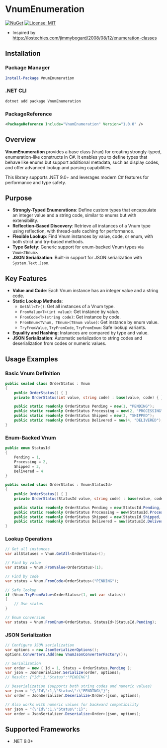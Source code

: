 # VnumEnumeration

[![NuGet](https://img.shields.io/nuget/v/VnumEnumeration.svg)](https://www.nuget.org/packages/VnumEnumeration/)
[![License: MIT](https://img.shields.io/badge/License-MIT-yellow.svg)](https://opensource.org/licenses/MIT)

- Inspired by https://lostechies.com/jimmybogard/2008/08/12/enumeration-classes

## Installation

### Package Manager
```powershell
Install-Package VnumEnumeration
```

### .NET CLI
```bash
dotnet add package VnumEnumeration
```

### PackageReference
```xml
<PackageReference Include="VnumEnumeration" Version="1.0.0" />
```

## Overview

**VnumEnumeration** provides a base class (`Vnum`) for creating strongly-typed, enumeration-like constructs in C#. It enables you to define types that behave like enums but support additional metadata, such as display codes, and offer advanced lookup and parsing capabilities.

This library supports .NET 9.0+ and leverages modern C# features for performance and type safety.

## Purpose

- **Strongly-Typed Enumerations**: Define custom types that encapsulate an integer value and a string code, similar to enums but with extensibility.
- **Reflection-Based Discovery**: Retrieve all instances of a Vnum type using reflection, with thread-safe caching for performance.
- **Flexible Lookup**: Find Vnum instances by value, code, or enum, with both strict and try-based methods.
- **Type Safety**: Generic support for enum-backed Vnum types via `Vnum<TEnum>`.
- **JSON Serialization**: Built-in support for JSON serialization with `System.Text.Json`.

## Key Features

- **Value and Code**: Each Vnum instance has an integer value and a string code.
- **Static Lookup Methods**:
  - `GetAll<T>()`: Get all instances of a Vnum type.
  - `FromValue<T>(int value)`: Get instance by value.
  - `FromCode<T>(string code)`: Get instance by code.
  - `FromEnum<TVnum, TEnum>(TEnum value)`: Get instance by enum value.
  - `TryFromValue`, `TryFromCode`, `TryFromEnum`: Safe lookup variants.
- **Equality and Hashing**: Instances are compared by type and value.
- **JSON Serialization**: Automatic serialization to string codes and deserialization from codes or numeric values.

## Usage Examples

### Basic Vnum Definition

```csharp
public sealed class OrderStatus : Vnum
{
    public OrderStatus() { }
    private OrderStatus(int value, string code) : base(value, code) { }

    public static readonly OrderStatus Pending = new(1, "PENDING");
    public static readonly OrderStatus Processing = new(2, "PROCESSING");
    public static readonly OrderStatus Shipped = new(3, "SHIPPED");
    public static readonly OrderStatus Delivered = new(4, "DELIVERED");
}
```

### Enum-Backed Vnum

```csharp
public enum StatusId
{
    Pending = 1,
    Processing = 2,
    Shipped = 3,
    Delivered = 4
}

public sealed class OrderStatus : Vnum<StatusId>
{
    public OrderStatus() { }
    private OrderStatus(StatusId value, string code) : base(value, code) { }

    public static readonly OrderStatus Pending = new(StatusId.Pending, "PENDING");
    public static readonly OrderStatus Processing = new(StatusId.Processing, "PROCESSING");
    public static readonly OrderStatus Shipped = new(StatusId.Shipped, "SHIPPED");
    public static readonly OrderStatus Delivered = new(StatusId.Delivered, "DELIVERED");
}
```

### Lookup Operations

```csharp
// Get all instances
var allStatuses = Vnum.GetAll<OrderStatus>();

// Find by value
var status = Vnum.FromValue<OrderStatus>(1);

// Find by code
var status = Vnum.FromCode<OrderStatus>("PENDING");

// Safe lookup
if (Vnum.TryFromValue<OrderStatus>(1, out var status))
{
    // Use status
}

// Enum conversion
var status = Vnum.FromEnum<OrderStatus, StatusId>(StatusId.Pending);
```

### JSON Serialization

```csharp
// Configure JSON serialization
var options = new JsonSerializerOptions();
options.Converters.Add(new VnumJsonConverterFactory());

// Serialization
var order = new { Id = 1, Status = OrderStatus.Pending };
var json = JsonSerializer.Serialize(order, options);
// Result: {"Id":1,"Status":"PENDING"}

// Deserialization (supports both string codes and numeric values)
var json = "{\"Id\":1,\"Status\":\"PENDING\"}";
var order = JsonSerializer.Deserialize<Order>(json, options);

// Also works with numeric values for backward compatibility
var json = "{\"Id\":1,\"Status\":1}";
var order = JsonSerializer.Deserialize<Order>(json, options);
```

## Supported Frameworks

- .NET 9.0+


